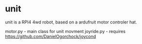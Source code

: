 # unit 
unit is a RPI4 4wd robot, based on a ardufruit motor controler hat.

motor.py - main class for unit movment 
joyride.py - requires https://github.com/DanielOgorchock/joycond
